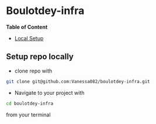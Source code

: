 # Boulotdey-infra

__Table of Content__

- [Local Setup](#setup-repo-locally)

## Setup repo locally

- clone repo with

```bash
git clone git@github.com:Vanessa082/boulotdey-infra.git
```

- Navigate to your project with

```bash
cd boulotdey-infra
```

from your terminal